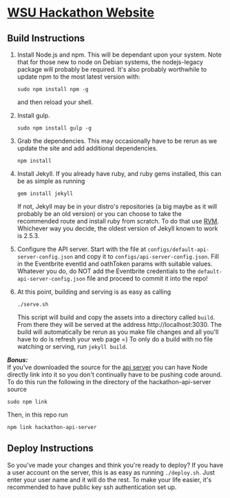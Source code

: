 [WSU Hackathon Website](http://hackathon.eecs.wsu.edu)
======================

Build Instructions
------------------
1. Install Node.js and npm. This will be dependant upon your system. Note that for
   those new to node on Debian systems, the nodejs-legacy package
   will probably be required. It's also probably worthwhile to update npm to
   the most latest version with:
   ```
   sudo npm install npm -g
   ```
   and then reload your shell.

2. Install gulp.
   ```
   sudo npm install gulp -g
   ```

3. Grab the dependencies. This may occasionally have to be rerun as we update
   the site and add additional dependencies.
   ```
   npm install
   ```

4. Install Jekyll. If you already have ruby, and ruby gems installed,
   this can be as simple as running
   ```
   gem install jekyll
   ```
   If not, Jekyll may be in your distro's repositories
   (a big maybe as it will probably be an old version) or you can
   choose to take the recommended route and
   install ruby from scratch. To do that use [RVM](rvm.io).
   Whichever way you decide, the oldest version of
   Jekyll known to work is 2.5.3.

5. Configure the API server. Start with the file at
   ```configs/default-api-server-config.json``` and copy it to
   ```configs/api-server-config.json```. Fill in the Eventbrite eventId and
   oathToken params with suitable values. Whatever you do, do NOT add the
   Eventbrite credentials to the ```default-api-server-config.json``` file and
   proceed to commit it into the repo!

6. At this point, building and serving is as easy as calling
   ```
   ./serve.sh
   ```
   This script will build and copy the assets into a
   directory called ```build```. From there they will be served at the address
   http://localhost:3030. The build will automatically be rerun as you make
   file changes and all you'll have to do is refresh your web page =)
   To only do a build with no file
   watching or serving, run ```jekyll build```.

***Bonus:***  
If you've downloaded the source for the
[api server](https://github.com/WSU-ACM/hackathon-api-server) you can have Node
directly link into it so you don't continually have to be pushing code around.
To do this run the following in the directory of the hackathon-api-server source
```
sudo npm link
```
Then, in this repo run
```
npm link hackathon-api-server
```


Deploy Instructions
-------------------
So you've made your changes and think you're ready to deploy? If you have a user
account on the server, this is as easy as running ```./deploy.sh```. Just enter
your user name and it will do the rest. To make your life easier, it's
recommended to have public key ssh authentication set up.
